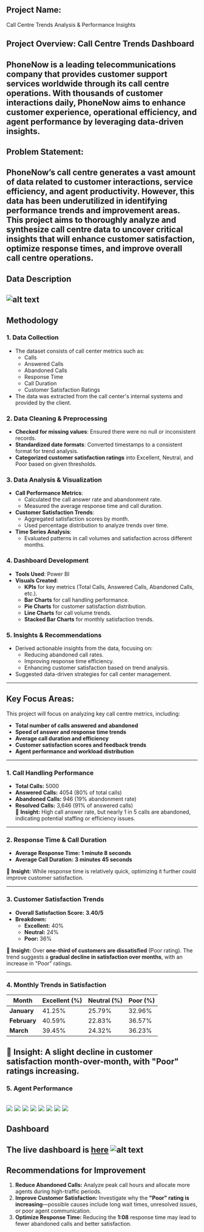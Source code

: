 ## **Project Name:**  
Call Centre Trends Analysis & Performance Insights  

## Project Overview: Call Centre Trends Dashboard 
PhoneNow is a leading telecommunications company that provides customer support services worldwide through its call centre operations. With thousands of customer interactions daily, PhoneNow aims to enhance customer experience, operational efficiency, and agent performance by leveraging data-driven insights.  
---
## Problem Statement: 
PhoneNow’s call centre generates a vast amount of data related to customer interactions, service efficiency, and agent productivity. However, this data has been underutilized in identifying performance trends and improvement areas. This project aims to thoroughly analyze and synthesize call centre data to uncover critical insights that will enhance customer satisfaction, optimize response times, and improve overall call centre operations.  
---
## **Data Description**
![alt text](image.png)
---
## **Methodology**
### **1. Data Collection**
- The dataset consists of call center metrics such as:
  - Calls  
  - Answered Calls  
  - Abandoned Calls  
  - Response Time  
  - Call Duration  
  - Customer Satisfaction Ratings  
- The data was extracted from the call center's internal systems and provided by the client.

### **2. Data Cleaning & Preprocessing**
- **Checked for missing values**: Ensured there were no null or inconsistent records.  
- **Standardized date formats**: Converted timestamps to a consistent format for trend analysis.  
- **Categorized customer satisfaction ratings** into Excellent, Neutral, and Poor based on given thresholds.  

### **3. Data Analysis & Visualization**
- **Call Performance Metrics**:
  - Calculated the call answer rate and abandonment rate.
  - Measured the average response time and call duration.
- **Customer Satisfaction Trends**:
  - Aggregated satisfaction scores by month.
  - Used percentage distribution to analyze trends over time.
- **Time Series Analysis**:
  - Evaluated patterns in call volumes and satisfaction across different months.

### **4. Dashboard Development**
- **Tools Used**: Power BI  
- **Visuals Created**:
  - **KPIs** for key metrics (Total Calls, Answered Calls, Abandoned Calls, etc.).
  - **Bar Charts** for call handling performance.
  - **Pie Charts** for customer satisfaction distribution.
  - **Line Charts** for call volume trends.
  - **Stacked Bar Charts** for monthly satisfaction trends.

### **5. Insights & Recommendations**
- Derived actionable insights from the data, focusing on:
  - Reducing abandoned call rates.
  - Improving response time efficiency.
  - Enhancing customer satisfaction based on trend analysis.
- Suggested data-driven strategies for call center management.
---


## **Key Focus Areas:**  
This project will focus on analyzing key call centre metrics, including:  
- **Total number of calls answered and abandoned**  
- **Speed of answer and response time trends**  
- **Average call duration and efficiency**  
- **Customer satisfaction scores and feedback trends**  
- **Agent performance and workload distribution**  

---

### **1. Call Handling Performance**  
- **Total Calls:** 5000
- **Answered Calls:** 4054 (80% of total calls)  
- **Abandoned Calls:** 946 (19% abandonment rate)  
- **Resolved Calls:** 3,646 (91% of answered calls)  
🔹 **Insight:** High call answer rate, but nearly 1 in 5 calls are abandoned, indicating potential staffing or efficiency issues.

---

### **2. Response Time & Call Duration**  
- **Average Response Time:** **1 minute 8 seconds**  
- **Average Call Duration:** **3 minutes 45 seconds**  

🔹 **Insight:** While response time is relatively quick, optimizing it further could improve customer satisfaction.

---

### **3. Customer Satisfaction Trends**  
- **Overall Satisfaction Score:** **3.40/5**  
- **Breakdown:**  
  - **Excellent:** 40%  
  - **Neutral:** 24%  
  - **Poor:** 36%  

🔹 **Insight:** Over **one-third of customers are dissatisfied** (Poor rating). The trend suggests a **gradual decline in satisfaction over months**, with an increase in "Poor" ratings.

---

### **4. Monthly Trends in Satisfaction**  
| Month | Excellent (%) | Neutral (%) | Poor (%) |
|-------|-------------|-------------|----------|
| **January** | 41.25% | 25.79% | 32.96% |
| **February** | 40.59% | 22.83% | 36.57% |
| **March** | 39.45% | 24.32% | 36.23% |

🔹 **Insight:** A **slight decline in customer satisfaction** month-over-month, with "Poor" ratings increasing.
---

### **5. Agent Performance**
![](<Screenshot 2025-03-05 165419.png>) ![](<Screenshot 2025-03-05 165351.png>) ![](<Screenshot 2025-03-05 165650.png>) ![](<Screenshot 2025-03-05 165623.png>) ![](<Screenshot 2025-03-05 165553.png>) ![](<Screenshot 2025-03-05 165530.png>) ![](<Screenshot 2025-03-05 165507.png>) ![](<Screenshot 2025-03-05 165447.png>)
---
## **Dashboard**
The live dashboard is [here](https://app.powerbi.com/links/PHJSQTNC5Z?ctid=4331c42e-69e8-40d9-af18-dd96b78416b7&pbi_source=linkShare)
![alt text](<Screenshot 2025-03-05 163619.png>)
---
## **Recommendations for Improvement**
1. **Reduce Abandoned Calls:** Analyze peak call hours and allocate more agents during high-traffic periods.  
2. **Improve Customer Satisfaction:** Investigate why the **"Poor" rating is increasing**—possible causes include long wait times, unresolved issues, or poor agent communication.  
3. **Optimize Response Time:** Reducing the **1:08** response time may lead to fewer abandoned calls and better satisfaction.  
